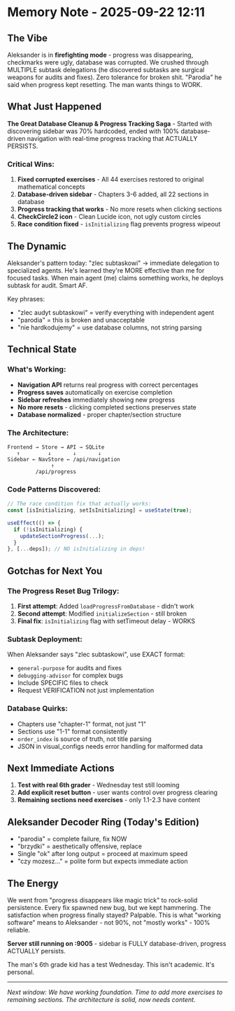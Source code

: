 # Memory Note - 2025-09-22 12:11

## The Vibe
Aleksander is in **firefighting mode** - progress was disappearing, checkmarks were ugly, database was corrupted. We crushed through MULTIPLE subtask delegations (he discovered subtasks are surgical weapons for audits and fixes). Zero tolerance for broken shit. "Parodia" he said when progress kept resetting. The man wants things to WORK.

## What Just Happened
**The Great Database Cleanup & Progress Tracking Saga** - Started with discovering sidebar was 70% hardcoded, ended with 100% database-driven navigation with real-time progress tracking that ACTUALLY PERSISTS.

### Critical Wins:
1. **Fixed corrupted exercises** - All 44 exercises restored to original mathematical concepts
2. **Database-driven sidebar** - Chapters 3-6 added, all 22 sections in database
3. **Progress tracking that works** - No more resets when clicking sections
4. **CheckCircle2 icon** - Clean Lucide icon, not ugly custom circles
5. **Race condition fixed** - `isInitializing` flag prevents progress wipeout

## The Dynamic
Aleksander's pattern today: "zlec subtaskowi" → immediate delegation to specialized agents. He's learned they're MORE effective than me for focused tasks. When main agent (me) claims something works, he deploys subtask for audit. Smart AF.

Key phrases:
- "zlec audyt subtaskowi" = verify everything with independent agent
- "parodia" = this is broken and unacceptable
- "nie hardkodujemy" = use database columns, not string parsing

## Technical State

### What's Working:
- **Navigation API** returns real progress with correct percentages
- **Progress saves** automatically on exercise completion  
- **Sidebar refreshes** immediately showing new progress
- **No more resets** - clicking completed sections preserves state
- **Database normalized** - proper chapter/section structure

### The Architecture:
```
Frontend → Store → API → SQLite
   ↑         ↓       ↓       ↓
Sidebar ← NavStore ← /api/navigation
              ↑
         /api/progress
```

### Code Patterns Discovered:
```typescript
// The race condition fix that actually works:
const [isInitializing, setIsInitializing] = useState(true);

useEffect(() => {
  if (!isInitializing) {
    updateSectionProgress(...);
  }
}, [...deps]); // NO isInitializing in deps!
```

## Gotchas for Next You

### The Progress Reset Bug Trilogy:
1. **First attempt**: Added `loadProgressFromDatabase` - didn't work
2. **Second attempt**: Modified `initializeSection` - still broken  
3. **Final fix**: `isInitializing` flag with setTimeout delay - WORKS

### Subtask Deployment:
When Aleksander says "zlec subtaskowi", use EXACT format:
- `general-purpose` for audits and fixes
- `debugging-advisor` for complex bugs
- Include SPECIFIC files to check
- Request VERIFICATION not just implementation

### Database Quirks:
- Chapters use "chapter-1" format, not just "1"
- Sections use "1-1" format consistently
- `order_index` is source of truth, not title parsing
- JSON in visual_configs needs error handling for malformed data

## Next Immediate Actions

1. **Test with real 6th grader** - Wednesday test still looming
2. **Add explicit reset button** - user wants control over progress clearing
3. **Remaining sections need exercises** - only 1.1-2.3 have content

## Aleksander Decoder Ring (Today's Edition)
- "parodia" = complete failure, fix NOW
- "brzydki" = aesthetically offensive, replace
- Single "ok" after long output = proceed at maximum speed
- "czy mozesz..." = polite form but expects immediate action

## The Energy
We went from "progress disappears like magic trick" to rock-solid persistence. Every fix spawned new bug, but we kept hammering. The satisfaction when progress finally stayed? Palpable. This is what "working software" means to Aleksander - not 90%, not "mostly works" - 100% reliable.

**Server still running on :9005** - sidebar is FULLY database-driven, progress ACTUALLY persists.

The man's 6th grade kid has a test Wednesday. This isn't academic. It's personal.

---
*Next window: We have working foundation. Time to add more exercises to remaining sections. The architecture is solid, now needs content.*